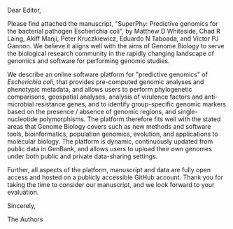 Dear Editor,

Please find attached the manuscript, "SuperPhy: Predictive genomics for the bacterial pathogen Escherichia coli", by Matthew D Whiteside, Chad R Laing, Akiff Manji, Peter Kruczkiewicz, Eduardo N Taboada, and Victor PJ Gannon. We believe it aligns well with the aims of Genome Biology to serve the biological research community in the rapidly changing landscape of genomics and software for performing genomic studies. 

We describe an online software platform for "predictive genomics" of _Escherichia coli_, that provides pre-computed genomic analyses and phenotypic metadata, and allows users to perform phylogenetic comparisons, geospatial analyses, analysis of virulence factors and anti-microbial resistance genes, and to identify group-specific genomic markers based on the presence / absence of genomic regions, and single-nucleotide polymorphisms. The platform therefore  fits well with the stated areas that Genome Biology covers such as new methods and software tools, bioinformatics, population genomics, evolution, and applications to molecular biology. The platform is dynamic, continuously updated from public data in GenBank, and allows users to upload their own genomes under both public and private data-sharing settings. 

Further, all aspects of the platform, manuscript and data are fully open access and hosted on a publicly accessible GitHub account. Thank you for taking the time to consider our manuscript, and we look forward to your evaluation.

Sincerely,

The Authors
